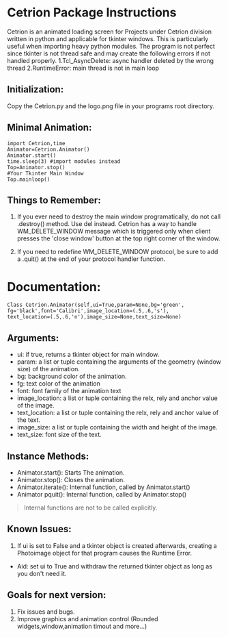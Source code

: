 # Cetrion Package Instructions



Cetrion is an animated loading screen for Projects under Cetrion division
written in python and applicable for tkinter windows. This is particularly 
useful when importing heavy python modules. The program is not perfect 
since tkinter is not thread safe and may create the following errors if not
handled properly.
1.Tcl_AsyncDelete: async handler deleted by the wrong thread
2.RuntimeError: main thread is not in main loop


Initialization:
--
Copy the Cetrion.py and the logo.png file in your programs 
root directory.


Minimal Animation:
--
```
import Cetrion,time
Animator=Cetrion.Animator()
Animator.start()
time.sleep(3) #import modules instead
Top=Animator.stop()
#Your Tkinter Main Window
Top.mainloop()
```

Things to Remember:
--

1. If you ever need to destroy the main window programatically,
do not call .destroy() method. Use del <windowname> instead.
Cetrion has a way to handle WM_DELETE_WINDOW message which is
triggered only when client presses the 'close window' button at 
the top right corner of the window.

2. If you need to redefine WM_DELETE_WINDOW protocol, be sure to
add a .quit() at the end of your protocol handler function.


# Documentation:
```
Class Cetrion.Animator(self,ui=True,param=None,bg='green',
fg='black',font='Calibri',image_location=(.5,.6,'s'),
text_location=(.5,.6,'n'),image_size=None,text_size=None)
```

 Arguments:
 --
  - ui:		 if true, returns a tkinter object for main window.
  - param:	 a list or tuple containing the arguments of the 
		 geometry (window size) of the animation.
  - bg:		 background color of the animation.
  - fg:		 text color of the animation
  - font:		 font family of the animation text
  - image_location: a list or tuple containing the relx, rely and anchor
		 value of the image.
  - text_location: a list or tuple containing the relx, rely and anchor
		 value of the text.
  - image_size:	 a list or tuple containing the width and height of
		 the image.
  - text_size:	 font size of the text.

 Instance Methods:
 --
  * Animator.start(): Starts The animation.
  * Animator.stop(): Closes the animation.
  * Animator.iterate(): Internal function, called by Animator.start()
  * Animator pquit(): Internal function, called by Animator.stop()
> Internal functions are not to be called explicitly.


Known Issues:
--
1. If ui is set to False and a tkinter object is created afterwards, creating
a Photoimage object for that program causes the Runtime Error.
 - Aid: set ui to True and withdraw the returned tkinter object as long as you
      don't need it.

Goals for next version:
--


1. Fix issues and bugs.
2. Improve graphics and animation control (Rounded widgets,window,animation timout and more...)
